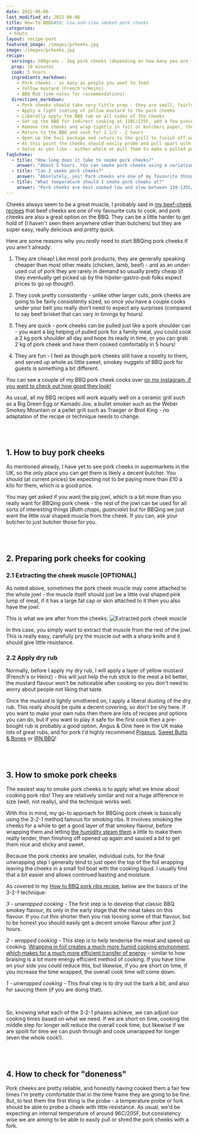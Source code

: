 ```yaml
---
date: 2022-06-06
last_modified_at: 2022-06-06
title: How-to BBQ&#58; Low-and-slow smoked pork cheeks
categories:
 - howto
layout: recipe-post
featured_image: /images/pcheeks.jpg
image: /images/pcheeks.jpg
recipe:
  servings: 500grams - 1kg pork cheeks (depending on how many you are feeding)
  prep: 10 minutes
  cook: 5 hours
  ingredients_markdown:
    - Pork cheeks - as many as people you want to feed
    - Yellow mustard (French's/Heinz)
    - BBQ Rub (see notes for recommendations)
  directions_markdown:
    - Pork cheeks should take very little prep - they are small, fairly consistently sized muscles a bit smaller than your fist. It may be that your pork cheeks are still attached to the _jowl_ (e.g. a layer of fat and skin), we want to remove that muscle from the rest of the jowl (save it for use later)
    - Apply a light coating of yellow mustard to the pork cheeks
    - Liberally apply the BBQ rub on all sides of the cheeks
    - Set up the BBQ for indirect cooking at 110C/225F, add a few pieces of wood and smoke the cheeks for 2 hours
    - Remove the cheeks and wrap tightly in foil or butchers paper, there should be no moisture escaping from it (neither steam nor leaks) - you can add a little BBQ sauce or water to the foil wrap at this point too if you like
    - Return to the BBQ and cook for 1 1/2 - 2 hours
    - Open up the foil package and return to the grill to finish off uncovered. Apply some BBQ sauce and generally baste the cheeks with the moisture from the foil boat. The sauce should reduce to a sticky consistency during this stage. Cook for a final 30 - 60 minutes
    - At this point the cheeks should easily probe and pull apart with a fork
    - Serve as you like - either whole or pull them to make a pulled pork dish
faqSchema:
  - title: "How long does it take to smoke pork cheeks?"
    answer: "About 5 hours. You can smoke pork cheeks using a variation of the 3-2-1 method you might be familiar with for ribs - This is 3 hours smoking, 2 hours wrapped then a final hour unwrapped again, totalling 6 hours. For pork cheeks you can usually reduce that to about 5 hours (2-2-1)"
  - title: "Can I smoke pork cheeks?"
    answer: "Absolutely, yes! Pork cheeks are one of my favourite things to smoke. Quicker than some other pieces but deliciously smokey-sweet nuggets of pork!"
  - title: "What temperature should I smoke pork cheeks at?"
    answer: "Pork cheeks are best cooked low and slow between 110-135C/225-275F."
---
```


Cheeks always seem to be a great muscle, I probably said in <a href="https://www.robbishfood.com/recipes/howto/2021/08/26/how-to-smoke-beef-ox-cheeks/" target="_blank">my beef-cheek recipes</a> that beef cheeks are one of my favourite cuts to cook, and pork cheeks are also a great option on the BBQ. They can be a little harder to get hold of (I haven't seen them anywhere other than butchers) but they are super easy, really delicious and pretty quick.

Here are some reasons why you _really_ need to start BBQing pork cheeks if you aren't already:

1. They are cheap! Like most pork products, they are generally speaking cheaper than most other meats (chicken, lamb, beef) - and as an under-used cut of pork they are rarely in demand so usually pretty cheap (if they eventually get picked up by the hipster-gastro-pub folks expect prices to go up though!).

2. They cook pretty consistently - unlike other larger cuts, pork cheeks are going to be fairly consistently sized, so once you have a couple cooks under your belt you really don't need to expect any surprises (compared to say beef brisket that can vary in timings by hours)

3. They are quick - pork cheeks can be pulled just like a pork shoulder can - you want a big helping of pulled pork for a family meal, you could cook a 2 kg pork shoulder all day and hope its ready in time, or you can grab 2 kg of pork cheek and have them cooked comfortably in 5 hours!

4. They are fun - I feel as though pork cheeks still have a novelty to them, and served up whole as little sweet, smokey nuggets of BBQ pork for guests is something a bit different.

You can see a couple of my BBQ pork cheek cooks over <a href="https://www.instagram.com/p/CCnSGchh016/?utm_source=ig_web_button_share_sheet" target="_blank">on my instagram, if you want to check out how good they look!</a>

As usual, all my BBQ recipes will work equally well on a ceramic grill such as a Big Green Egg or Kamado Joe, a bullet smoker such as the Weber Smokey Mountain or a pellet grill such as Traeger or Broil King - no adaptation of the recipe or technique needs to change.

<br>
<br>

## 1. How to buy pork cheeks
As mentioned already, I have yet to see pork cheeks in supermarkets in the UK, so the only place you can get them is likely a decent butcher. You should (at current prices) be expecting not to be paying more than £10 a kilo for them, which is a good price.

You may get asked if you want the pig jowl, which is a bit more than you really want for BBQing pork cheek - the rest of the jowl can be used for all sorts of interesting things (_Bath chaps_, _guanciale_) but for BBQing we just want the little oval shaped muscle from the cheek. If you can, ask your butcher to just butcher those for you.

<br>
<br>

## 2. Preparing pork cheeks for cooking
### 2.1 Extracting the cheek muscle [OPTIONAL]
As noted above, sometimes the pork cheek muscle may come attached to the whole jowl - the muscle itself should just be a little oval shaped pink lump of meat, if it has a large fat cap or skin attached to it then you also have the jowl.

This is what we are after from the cheeks:
![Extracted pork cheek muscle]({{site.baseurl}}/images/cheekprep.png)

In this case, you simply want to extract that muscle from the rest of the jowl. This is really easy, carefully pry the muscle out with a sharp knife and it should give little resistance.

### 2.2 Apply dry rub
Normally, before I apply my dry rub, I will apply a layer of yellow mustard (French's or Heinz) - this will just help the rub stick to the meat a bit better, the mustard flavour won't be noticeable after cooking so you don't need to worry about people not liking that taste.

Once the mustard is lightly smothered on, I apply a liberal dusting of the dry rub. This really should be quite a decent covering, so don't be shy here. If you want to make your own rubs then there are lots of recipes and options you can do, but if you want to play it safe for the first cook then a pre-bought rub is probably a good option. Angus & Oink here in the UK make lots of great rubs, and for pork I'd highly recommend <a href="https://angusandoink.com/collections/bbq-rubs-injections/products/pigasus?utm_source=robbishfood" target="_blank">Pigasus<a/>, <a href="https://angusandoink.com/collections/bbq-rubs-injections/products/sweet-bones-butts-bbq-rub?utm_source=robbishfood" target="_blank">Sweet Butts & Bones</a> or <a href="https://angusandoink.com/collections/bbq-rubs-injections/products/irn-bru-bbq-rub?utm_source=robbishfood" target="_blank">IRN BBQ</a>!

<br>
<br>

## 3. How to smoke pork cheeks
The easiest way to smoke pork cheeks is to apply what we know about cooking pork ribs! They are relatively similar and not a huge difference in size (well, not really), and the technique works well.

With this in mind, my go-to approach for BBQing pork cheek is basically using the _3-2-1_ method famous for smoking ribs. It involves smoking the cheeks for a while to get a good layer of that smokey flavour, before wrapping them and letting <a href="https://www.robbishfood.com/science/2021/01/08/humidity-and-cooking/" target="_blank">the humidity steam them</a> a little to make them really tender, then finishing off opened up again and sauced a bit to get them nice and sticky and sweet.

Because the pork cheeks are smaller, individual cuts, for the final unwrapping step I generally tend to just open the top of the foil wrapping leaving the cheeks in a small foil boat with the cooking liquid. I usually find that a bit easier and allows continued basting and moisture.

As covered in my <a href="https://www.robbishfood.com/recipes/howto/2021/01/10/how-to-smoke-babyback-ribs/" target="_blank">How to BBQ pork ribs recipe</a>, below are the basics of the 3-2-1 technique:

*3 - unwrapped cooking* - The first step is to develop that classic BBQ smokey flavour, its only in the early stage that the meat takes on this flavour. If you cut this shorter then you risk loosing some of that flavour, but to be honest you should easily get a decent smoke flavour after just 2 hours.

*2 - wrapped cooking* - This step is to help tenderise the meat and speed up cooking. <a href="https://www.robbishfood.com/science/2021/01/08/humidity-and-cooking/" target="_blank">Wrapping in foil creates a much more humid cooking environment, which makes for a much more efficient transfer of energy</a> - similar to how braising is a lot more energy efficient method of cooking. If you have time on your side you could reduce this, but likewise, if you are short on time, if you increase the time wrapped, the overall cook time will come down.

*1 - unwrapped cooking* - This final step is to dry out the bark a bit, and also for saucing them (if you are doing that).

<br>

So, knowing what each of the 3-2-1 phases achieve, we can adjust our cooking times based on what we need. If we are short on time, cooking the middle step for longer will reduce the overall cook time, but likewise if we are spoilt for time we can push through and cook unwrapped for longer (even the whole cook!).

<br>
<br>

## 4. How to check for "doneness"
Pork cheeks are pretty reliable, and honestly having cooked them a fair few times I'm pretty comfortable that in the time frame they are going to be fine. But, to test them the first thing is the probe - a temperature probe or fork should be able to probe a cheek with little resistance. As usual, we'd be expecting an internal temperature of around 96C/205F, but consistency wise we are aiming to be able to easily pull or shred the pork cheeks with a fork.

<br>
<br>
